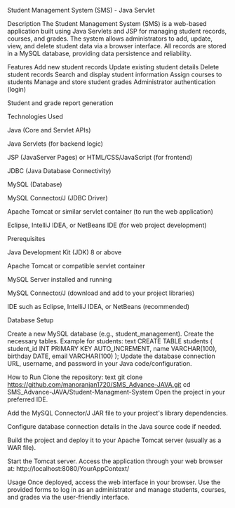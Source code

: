 Student Management System (SMS) - Java Servlet

Description
The Student Management System (SMS) is a web-based application built using Java Servlets and JSP for managing student records, courses, and grades. 
The system allows administrators to add, update, view, and delete student data via a browser interface. All records are stored in a MySQL database, providing data persistence and reliability.

Features
Add new student records
Update existing student details
Delete student records
Search and display student information
Assign courses to students
Manage and store student grades
Administrator authentication (login)

Student and grade report generation

Technologies Used

Java (Core and Servlet APIs) 

Java Servlets (for backend logic)

JSP (JavaServer Pages) or HTML/CSS/JavaScript (for frontend)

JDBC (Java Database Connectivity)

MySQL (Database)

MySQL Connector/J (JDBC Driver)

Apache Tomcat or similar servlet container (to run the web application)

Eclipse, IntelliJ IDEA, or NetBeans IDE (for web project development)

Prerequisites

Java Development Kit (JDK) 8 or above

Apache Tomcat or compatible servlet container

MySQL Server installed and running

MySQL Connector/J (download and add to your project libraries)

IDE such as Eclipse, IntelliJ IDEA, or NetBeans (recommended)

Database Setup

Create a new MySQL database (e.g., student_management).
Create the necessary tables. Example for students:
text
CREATE TABLE students (
    student_id INT PRIMARY KEY AUTO_INCREMENT,
    name VARCHAR(100),
    birthday DATE,
    email VARCHAR(100)
);
Update the database connection URL, username, and password in your Java code/configuration.

How to Run
Clone the repository:
text
git clone https://github.com/manoranjan1720/SMS_Advance-JAVA.git
cd SMS_Advance-JAVA/Student-Managment-System
Open the project in your preferred IDE.

Add the MySQL Connector/J JAR file to your project's library dependencies.

Configure database connection details in the Java source code if needed.

Build the project and deploy it to your Apache Tomcat server (usually as a WAR file).

Start the Tomcat server.
Access the application through your web browser at:
http://localhost:8080/YourAppContext/

Usage
Once deployed, access the web interface in your browser. Use the provided forms to log in as an administrator and manage students, courses, and grades via the user-friendly interface.
